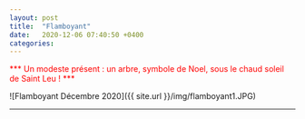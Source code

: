 ```yaml
---
layout: post
title:  "Flamboyant"
date:   2020-12-06 07:40:50 +0400
categories: 
---
```


<span style="color: red">*** Un modeste présent : un arbre, symbole de Noel, sous le chaud soleil de Saint Leu ! ***</span>


![Flamboyant Décembre 2020]({{ site.url }}/img/flamboyant1.JPG)

---




